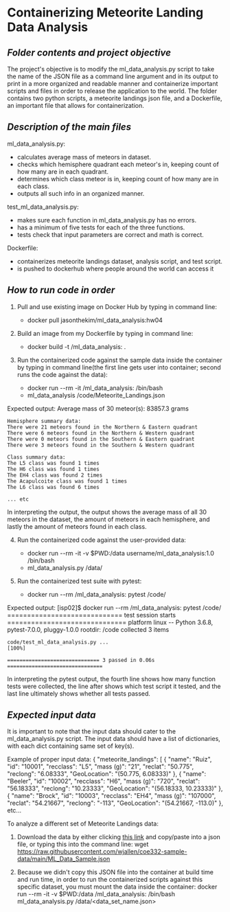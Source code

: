 # Containerizing Meteorite Landing Data Analysis

## _Folder contents and project objective_

The project's objective is to modify the ml_data_analysis.py script to take the name of the JSON file as a command line argument and in its output to print in a more organized and readable manner and containerize important scripts and files in order to release the application to the world. The folder contains two python scripts, a meteorite landings json file, and a Dockerfile, an important file that allows for containerization. 

## _Description of the main files_
ml_data_analysis.py:
- calculates average mass of meteors in dataset.
- checks which hemisphere quadrant each meteor's in, keeping count of how many are in each quadrant.
- determines which class meteor is in, keeping count of how many are in each class.
- outputs all such info in an organized manner.

test_ml_data_analysis.py:
- makes sure each function in ml_data_analysis.py has no errors.
- has a minimum of five tests for each of the three functions.
- tests check that input parameters are correct and math is correct.

Dockerfile:
- containerizes meteorite landings dataset, analysis script, and test script.
- is pushed to dockerhub where people around the world can access it

## _How to run code in order_

1. Pull and use existing image on Docker Hub by typing in command line:
   - docker pull jasonthekim/ml_data_analysis:hw04

2. Build an image from my Dockerfile by typing in command line:
   - docker build -t <username>/ml_data_analysis:<version> .

3. Run the containerized code against the sample data inside the container by typing in command line(the first line gets user into container; second runs the code against the data):
   - docker run --rm -it <username>/ml_data_analysis:<version> /bin/bash
   - ml_data_analysis /code/Meteorite_Landings.json

Expected output:
    Average mass of 30 meteor(s):
    83857.3 grams

    Hemisphere summary data:
    There were 21 meteors found in the Northern & Eastern quadrant
    There were 6 meteors found in the Northern & Western quadrant
    There were 0 meteors found in the Southern & Eastern quadrant
    There were 3 meteors found in the Southern & Western quadrant

    Class summary data:
    The L5 class was found 1 times
    The H6 class was found 1 times
    The EH4 class was found 2 times
    The Acapulcoite class was found 1 times
    The L6 class was found 6 times

    ... etc

In interpreting the output, the output shows the average mass of all 30 meteors in the dataset, the amount of meteors in each hemisphere, and lastly the amount of meteors found in each class.

4. Run the containerized code against the user-provided data:
   - docker run --rm -it -v $PWD:/data username/ml_data_analysis:1.0 /bin/bash
   - ml_data_analysis.py /data/<user-provided data file name>

5. Run the containerized test suite with pytest:
   - docker run --rm <username>/ml_data_analysis:<version> pytest /code/

Expected output:
    [isp02]$ docker run --rm <username>/ml_data_analysis:<version> pytest /code/
    ============================= test session starts ==============================
    platform linux -- Python 3.6.8, pytest-7.0.0, pluggy-1.0.0
    rootdir: /code
    collected 3 items

    code/test_ml_data_analysis.py ...                                        [100%]

    ============================== 3 passed in 0.06s ===============================

In interpreting the pytest output, the fourth line shows how many function tests were collected, the line after shows which test script it tested, and the last line ultimately shows whether all tests passed. 
    
## _Expected input data_
It is important to note that the input data should cater to the ml_data_analysis.py script. The input data should have a list of dictionaries, with each dict containing same set of key(s). 

Example of proper input data:
    {
      "meteorite_landings": [
        {
          "name": "Ruiz",
          "id": "10001",
          "recclass": "L5",
          "mass (g)": "21",
          "reclat": "50.775",
          "reclong": "6.08333",
          "GeoLocation": "(50.775, 6.08333)"
        },
        {
          "name": "Beeler",
          "id": "10002",
          "recclass": "H6",
          "mass (g)": "720",
          "reclat": "56.18333",
          "reclong": "10.23333",
          "GeoLocation": "(56.18333, 10.23333)"
        },
        {
          "name": "Brock",
          "id": "10003",
          "recclass": "EH4",
          "mass (g)": "107000",
          "reclat": "54.21667",
          "reclong": "-113",
          "GeoLocation": "(54.21667, -113.0)"
        },
    etc...

To analyze a different set of Meteorite Landings data:
1. Download the data by either clicking [this link](https://raw.githubusercontent.com/wjallen/coe332-sample-data/main/ML_Data_Sample.json) and copy/paste into a json file, or typing this into the command line:
    wget https://raw.githubusercontent.com/wjallen/coe332-sample-data/main/ML_Data_Sample.json 

2. Because we didn't copy this JSON file into the container at build time and run time, in order to run the containerized scripts against this specific dataset, you must mount the data inside the container:
    docker run --rm -it -v $PWD:/data <username>/ml_data_analysis:<version> /bin/bash 
    ml_data_analysis.py /data/<data_set_name.json>




